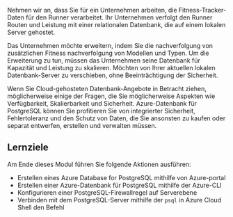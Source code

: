 Nehmen wir an, dass Sie für ein Unternehmen arbeiten, die Fitness-Tracker-Daten für den Runner verarbeitet. Ihr Unternehmen verfolgt den Runner Routen und Leistung mit einer relationalen Datenbank, die auf einem lokalen Server gehostet.

Das Unternehmen möchte erweitern, indem Sie die nachverfolgung von zusätzlichen Fitness nachverfolgung von Modellen und Typen. Um die Erweiterung zu tun, müssen das Unternehmen seine Datenbank für Kapazität und Leistung zu skalieren. Möchten von Ihrer aktuellen lokalen Datenbank-Server zu verschieben, ohne Beeinträchtigung der Sicherheit.

Wenn Sie Cloud-gehosteten Datenbank-Angebote in Betracht ziehen, möglicherweise einige der Fragen, die Sie möglicherweise Aspekten wie Verfügbarkeit, Skalierbarkeit und Sicherheit. Azure-Datenbank für PostgreSQL können Sie profitieren Sie von integrierter Sicherheit, Fehlertoleranz und den Schutz von Daten, die Sie ansonsten zu kaufen oder separat entwerfen, erstellen und verwalten müssen.

## <a name="learning-objectives"></a>Lernziele

Am Ende dieses Modul führen Sie folgende Aktionen ausführen:

- Erstellen eines Azure Database for PostgreSQL mithilfe von Azure-portal
- Erstellen einer Azure-Datenbank für PostgreSQL mithilfe der Azure-CLI
- Konfigurieren einer PostgreSQL-Firewallregel auf Serverebene
- Verbinden mit dem PostgreSQL-Server mithilfe der `psql` in Azure Cloud Shell den Befehl
